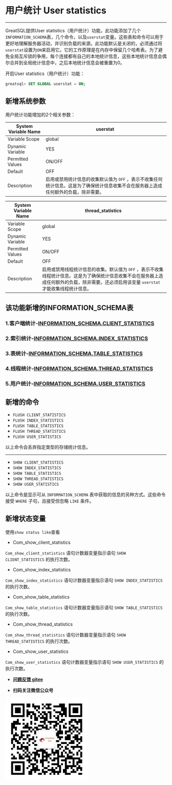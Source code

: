 # 用户统计 User statistics

---
GreatSQL提供User statistics（用户统计）功能，此功能添加了几个`INFORMATION_SCHEMA`表，几个命令，以及`userstat`变量。这些表和命令可以用于更好地理解服务器活动，并识别负载的来源。此功能默认是关闭的，必须通过将`userstat`设置为`ON`来启用它。它的工作原理是在内存中保留几个哈希表。为了避免全局互斥锁的争用，每个连接都有自己的本地统计信息，这些本地统计信息会偶尔合并到全局统计信息中，之后本地统计信息会被重置为0。

开启User statistics（用户统计）功能：

```sql
greatsql> SET GLOBAL userstat = ON;
```

## 新增系统参数

用户统计功能增加的2个相关参数：

| System Variable Name | userstat                                                     |
| -------------------- | ------------------------------------------------------------ |
| Variable Scope       | global                                                       |
| Dynamic Variable     | YES                                                          |
| Permitted Values     | ON/OFF                                                       |
| Default              | OFF                                                          |
| Description          | 启用或禁用统计信息的收集默认值为 `OFF` ，表示不收集任何统计信息。这是为了确保统计信息收集不会在服务器上造成任何额外的负载，除非需要。 |

| System Variable Name | thread_statistics                                            |
| -------------------- | ------------------------------------------------------------ |
| Variable Scope       | global                                                       |
| Dynamic Variable     | YES                                                          |
| Permitted Values     | ON/OFF                                                       |
| Default              | OFF                                                          |
| Description          | 启用或禁用线程统计信息的收集。默认值为 `OFF` ，表示不收集线程统计信息。这是为了确保统计信息收集不会在服务器上造成任何额外的负载，除非需要。还必须启用该变量 `userstat` 才能收集线程统计信息。 |

## 该功能新增的INFORMATION_SCHEMA表

### 1.客户端统计-[INFORMATION_SCHEMA.CLIENT_STATISTICS](./6-1-1-client-statistics.md)

### 2.索引统计-[INFORMATION_SCHEMA.INDEX_STATISTICS](./6-1-2-index-statistics.md)

### 3.表统计-[INFORMATION_SCHEMA.TABLE_STATISTICS](./6-1-3-table-statistics.md)

### 4.线程统计-[INFORMATION_SCHEMA.THREAD_STATISTICS](./6-1-4-thread-statistics.md)

### 5.用户统计-[INFORMATION_SCHEMA.USER_STATISTICS](./6-1-5-user-statistics.md)

## 新增的命令

- `FLUSH CLIENT_STATISTICS`
- `FLUSH INDEX_STATISTICS`
- `FLUSH TABLE_STATISTICS`
- `FLUSH THREAD_STATISTICS`
- `FLUSH USER_STATISTICS`

以上命令会丢弃指定类型的存储统计信息。

---

- `SHOW CLIENT_STATISTICS`
- `SHOW INDEX_STATISTICS`
- `SHOW TABLE_STATISTICS`
- `SHOW THREAD_STATISTICS`
- `SHOW USER_STATISTICS`

以上命令是显示可从 `INFORMATION_SCHEMA` 表中获取的信息的另种方式。这些命令接受 `WHERE` 子句，且接受但忽略 `LIKE` 条件。

## 新增状态变量

使用`show status like`查看

- Com_show_client_statistics

`Com_show_client_statistics` 语句计数器变量指示语句 `SHOW CLIENT_STATISTICS` 的执行次数。

- Com_show_index_statistics

`Com_show_index_statistics` 语句计数器变量指示语句 `SHOW INDEX_STATISTICS` 的执行次数。

- Com_show_table_statistics

`Com_show_table_statistics` 语句计数器变量指示语句 `SHOW TABLE_STATISTICS` 的执行次数。

- Com_show_thread_statistics

`Com_show_thread_statistics` 语句计数器变量指示语句 `SHOW THREAD_STATISTICS` 的执行次数。

- Com_show_user_statistics

`Com_show_user_statistics` 语句计数器变量指示语句 `SHOW USER_STATISTICS` 的执行次数。

- **[问题反馈 gitee](https://gitee.com/GreatSQL/GreatSQL-Manual/issues)**

- **扫码关注微信公众号**

![greatsql-wx](../greatsql-wx.jpg)
